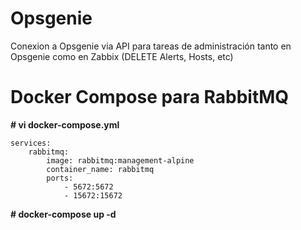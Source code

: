 # Opsgenie
Conexion a Opsgenie via API para tareas de administración tanto en Opsgenie como en Zabbix (DELETE Alerts, Hosts, etc)

# Docker Compose para RabbitMQ
**# vi docker-compose.yml**
```
services:
    rabbitmq:
        image: rabbitmq:management-alpine
        container_name: rabbitmq
        ports:
            - 5672:5672
            - 15672:15672
```

**# docker-compose up -d**
